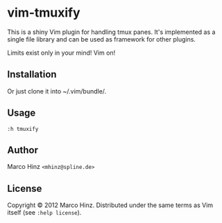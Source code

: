 # vim-tmuxify

This is a shiny Vim plugin for handling tmux panes. It's implemented as a single
file library and can be used as framework for other plugins.

Limits exist only in your mind! Vim on!

## Installation

Or just clone it into ~/.vim/bundle/.

## Usage

`:h tmuxify`

## Author

Marco Hinz `<mhinz@spline.de>`

## License

Copyright © 2012 Marco Hinz. Distributed under the same terms as Vim itself (see
`:help license`).
